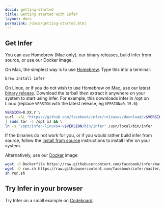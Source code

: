 ```yaml
---
docid: getting-started
title: Getting started with Infer
layout: docs
permalink: /docs/getting-started.html
---
```


## Get Infer

You can use Homebrew (Mac only), our binary releases, build infer from
source, or use our Docker image.

On Mac, the simplest way is to use [Homebrew](http://brew.sh/). Type this into a terminal:

```sh
brew install infer
```

On Linux, or if you do not wish to use Homebrew on Mac, use our
latest [binary
release](https://github.com/facebook/infer/releases/latest). Download
the tarball then extract it anywhere on your system to start using
infer. For example, this downloads infer in /opt on Linux (replace
`VERSION` with the latest release, eg `VERSION=0.15.0`):

```sh
VERSION=0.XX.Y \
curl -sSL "https://github.com/facebook/infer/releases/download/v$VERSION/infer-linux64-v$VERSION.tar.xz" \
| sudo tar -C /opt xJ && \
ln -s "/opt/infer-linux64-v$VERSION/bin/infer" /usr/local/bin/infer
```

If the binaries do not work for you, or if you would rather build
infer from source, follow the [install from
source](https://github.com/facebook/infer/blob/master/INSTALL.md#install-infer-from-source)
instructions to install Infer on your system.

Alternatively, use our
[Docker](https://docs.docker.com/engine/installation/) image:

```sh
wget -O Dockerfile https://raw.githubusercontent.com/facebook/infer/master/docker/Dockerfile
wget -O run.sh https://raw.githubusercontent.com/facebook/infer/master/docker/run.sh
sh run.sh
```

## Try Infer in your browser

Try Infer on a small example on [Codeboard](https://codeboard.io/projects/11587?view=2.1-21.0-22.0).
